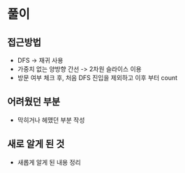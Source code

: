 # 풀이

## 접근방법

- DFS -> 재귀 사용
- 가중치 없는 양방향 간선 -> 2차원 슬라이스 이용
- 방문 여부 체크 후, 처음 DFS 진입을 제외하고 이후 부터 count

## 어려웠던 부분

- 막히거나 헤맸던 부분 작성

## 새로 알게 된 것

- 새롭게 알게 된 내용 정리
